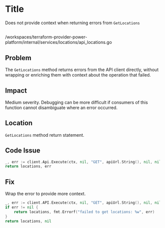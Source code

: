 # Title

Does not provide context when returning errors from `GetLocations`

##

/workspaces/terraform-provider-power-platform/internal/services/locations/api_locations.go

## Problem

The `GetLocations` method returns errors from the API client directly, without wrapping or enriching them with context about the operation that failed.

## Impact

Medium severity. Debugging can be more difficult if consumers of this function cannot disambiguate where an error occurred.

## Location

`GetLocations` method return statement.

## Code Issue

```go
_, err := client.Api.Execute(ctx, nil, "GET", apiUrl.String(), nil, nil, []int{http.StatusOK}, &locations)
return locations, err
```

## Fix

Wrap the error to provide more context.

```go
_, err := client.API.Execute(ctx, nil, "GET", apiUrl.String(), nil, nil, []int{http.StatusOK}, &locations)
if err != nil {
	return locations, fmt.Errorf("failed to get locations: %w", err)
}
return locations, nil
```
